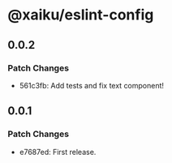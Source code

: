 # @xaiku/eslint-config

## 0.0.2

### Patch Changes

- 561c3fb: Add tests and fix text component!

## 0.0.1

### Patch Changes

- e7687ed: First release.
